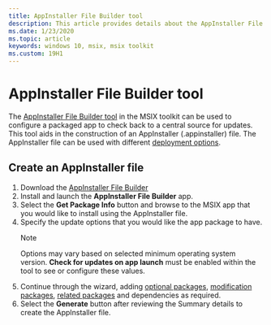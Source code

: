 ```yaml
---
title: AppInstaller File Builder tool
description: This article provides details about the AppInstaller File Builder tool in the MSIX Toolkit.
ms.date: 1/23/2020
ms.topic: article
keywords: windows 10, msix, msix toolkit
ms.custom: 19H1
---
```


# AppInstaller File Builder tool

The [AppInstaller File Builder tool](https://github.com/microsoft/MSIX-Toolkit/tree/master/AppInstallerFileBuilder) in the MSIX toolkit can be used to configure a packaged app to check back to a central source for updates. This tool aids in the construction of an AppInstaller (.appinstaller) file. The AppInstaller file can be used with different [deployment options](../desktop/managing-your-msix-deployment-overview.md).

## Create an AppInstaller file

1. Download the [AppInstaller File Builder](https://github.com/microsoft/MSIX-Toolkit/releases/download/1.3.3/AppInstallerFileBuilder_1.2019.1001.0.msix)
2. Install and launch the **AppInstaller File Builder** app.
3. Select the **Get Package Info** button and browse to the MSIX app that you would like to install using the AppInstaller file.
4. Specify the update options that you would like the app package to have.
    > [!Note]
    > Options may vary based on selected minimum operating system version. **Check for updates on app launch** must be enabled within the tool to see or configure these values.
5. Continue through the wizard, adding [optional packages](../package/optional-packages.md), [modification packages](/windows/msix/modification-packages), [related packages](../package/optional-packages.md) and dependencies as required.
6. Select the **Generate** button after reviewing the Summary details to create the AppInstaller file.
